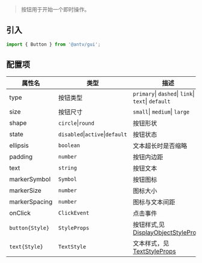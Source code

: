 > 按钮用于开始一个即时操作。

## 引入

```js
import { Button } from '@antv/gui';
```

## 配置项

| **属性名**      | **类型**                        | **描述**                                                                                    | **默认值** |
| --------------- | ------------------------------- | ------------------------------------------------------------------------------------------- | ---------- |
| type            | 按钮类型                        | `primary`&#124; `dashed`&#124; `link`&#124; `text`&#124; `default`                                          | `default`  |
| size            | 按钮尺寸                        | `small`&#124; `medium`&#124; `large`                                                                | `middle`   |
| shape           | `circle`&#124;`round`               | 按钮形状                                                                                    | `round`    |
| state           | `disabled`&#124;`active`&#124;`default` | 按钮状态                                                                                    | `default`  |
| ellipsis        | `boolean`                       | 文本超长时是否缩略                                                                          | `false`    |
| padding         | `number`                        | 按钮内边距                                                                                  | `10`       |
| text            | `string`                        | 按钮文本                                                                                    | `-`        |
| markerSymbol    | `Symbol`                        | 按钮图标                                                                                    | `-`        |
| markerSize      | `number`                        | 图标大小                                                                                    | `10`       |
| markerSpacing   | `number`                        | 图标与文本间距                                                                              | `10`       |
| onClick         | `ClickEvent`                    | 点击事件                                                                                    | `-`        |
| `button{Style}` | `StyleProps`                    | 按钮样式,见 [DisplayObjectStyleProps](https://g.antv.antgroup.com/api/basic/display-object) | `-`        |
| `text{Style}`   | `TextStyle`                     | 文本样式，见 [TextStyleProps](https://g.antv.antgroup.com/api/basic/text)                   | `-`        |
